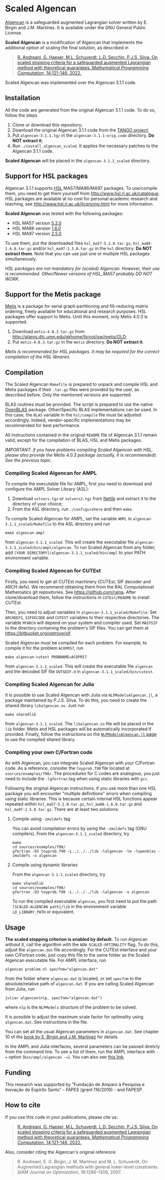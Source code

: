 # Scaled Algencan

[Algencan](https://www.ime.usp.br/~egbirgin/tango/codes.php) is a safeguarded augmented Lagrangian solver written by E. Birgin and J.M. Martínez. It is available under the GNU General Public License.

**Scaled Algencan** is a modification of Algencan that implements the additional option of scaling the final solution, as described in

> [R. Andreani, G. Haeser, M.L. Schuverdt, L.D. Secchin, P.J.S. Silva. On scaled stopping criteria for a safeguarded augmented
Lagrangian method with theoretical guarantees. *Mathematical Programming Computation*, 14:121-146, 2022.](https://doi.org/10.1007/s12532-021-00207-9)

Scaled Algencan was implemented over the Algencan 3.1.1 code.


## Installation

All the code are generated from the original Algencan 3.1.1 code. To do so, follow the steps

1. Clone or download this repository;
1. Download the original Algencan 3.1.1 code from the [TANGO project](https://www.ime.usp.br/~egbirgin/tango/codes.php);
1. Put `algencan-3.1.1.tgz` in the `algencan-3.1.1-orig.code` directory. **Do NOT extract it**;
1. Run `./install_algencan_scaled`. It applies the necessary patches to the Algencan 3.1.1 code.

**Scaled Algencan** will be placed in the `algencan-3.1.1_scaled` directory.


## Support for HSL packages

Algencan 3.1.1 supports [HSL](http://www.hsl.rl.ac.uk) MA57/MA86/MA97 packages. To use/compile them, you need to get them yourself from <http://www.hsl.rl.ac.uk/catalogue>. HSL packages are available at no cost for personal academic research and teaching, see <http://www.hsl.rl.ac.uk/licencing.html> for more information.

**Scaled Algencan** was tested with the following packages:

- HSL MA57 version [5.2.0](https://www.hsl.rl.ac.uk/download/HSL_MA57/5.2.0/)
- HSL MA86 version [1.6.0](https://www.hsl.rl.ac.uk/download/HSL_MA86/1.6.0/)
- HSL MA97 version [2.5.0](https://www.hsl.rl.ac.uk/download/HSL_MA97/2.5.0/)

To use them, put the downloaded files `hsl_ma57-5.2.0.tar.gz`, `hsl_ma86-1.6.0.tar.gz` and/or `hsl_ma97-2.5.0.tar.gz` in the `hsl` directory. **Do NOT extract them**. Note that you can use just one or multiple HSL packages simultaneously.

*HSL packages are not mandatory for (scaled) Algencan. However, their use is recommended. Other/Newer versions of HSL_MA57 probably DO NOT WORK.*


## Support for the Metis package

[Metis](http://glaros.dtc.umn.edu/gkhome) is a package for serial graph partitioning and fill-reducing matrix ordering, freely available for educational and research purposes. HSL packages offer support to Metis. Until this moment, only Metis 4.0.3 is supported.

1. Download `metis-4.0.3.tar.gz` from <http://glaros.dtc.umn.edu/gkhome/fsroot/sw/metis/OLD>;
1. Put `metis-4.0.3.tar.gz` in the `metis` directory. **Do NOT extract it**.

*Metis is recommended for HSL packages. It may be required for the correct compilation of the HSL libraries.*


## Compilation

The Scaled Algencan `Makefile` is prepared to unpack and compile HSL and Metis packages if their `.tar.gz` files were provided by the user, as described before. Only the mentioned versions are supported.

BLAS routines must be provided. The script is prepared to use the native [OpenBLAS](https://www.openblas.net) package. Other/Specific BLAS implementations can be used. In this case, the `BLAS` variable in the `hsl/compile` file must be adjusted accordingly. Indeed, vendor-specific implementations may be recommended for best performance.

All instructions contained in the original `README` file of Algencan 3.1.1 remain valid, except for the compilation of BLAS, HSL and Metis packages.

*IMPORTANT: if you have problems compiling Scaled Algencan with HSL, please also provide the Metis 4.0.3 package (actually, it is recommended). See the previous topic.*

### Compiling Scaled Algencan for AMPL

To compile the executable file for AMPL, first you need to download and configure the AMPL Solver Library (ASL):

1. Download `solvers.tgz` or `solvers2.tgz` from [Netlib](http://www.netlib.org/ampl/) and extract it to the directory of your choice;
1. From the ASL directory, run `./configurehere` and then `make`.

To compile Scaled Algencan for AMPL, set the variable `AMPL` in `algencan-3.1.1_scaled/Makefile` to the ASL directory and run
~~~
make algencan-ampl
~~~
from `algencan-3.1.1_scaled`. This will create the executable file `algencan-3.1.1_scaled/bin/ampl/algencan`. To run Scaled Algencan from any folder, add `[YOUR DIRECTORY]/algencan-3.1.1_scaled/bin/ampl` to your PATH environment variable.

### Compiling Scaled Algencan for CUTEst

Firstly, you need to get all CUTEst machinery (CUTEst, SIF decoder and ARCH defs). We recommend obtaining them from the RAL Computational Mathematics git repositories. See <https://github.com/ralna>. After clone/download them, follow the instructions in `CUTEst/README` to install CUTEst.

Then, you need to adjust variables in `algencan-3.1.1_scaled/Makefile`. Set `ARCHDEFS`, `SIFDECODE` and `CUTEST` variables to their respective directories. The variable `MYARCH` will depend on your system and compiler used. Set `MASTSIF` to the directory containing the problem's SIF files. You can get them at <https://bitbucket.org/optrove/sif>.

Scaled Algencan must be compiled for each problem. For example, to compile it for the problem `ACOPR57`, run
~~~
make algencan-cutest PROBNAME=ACOPR57
~~~
from `algencan-3.1.1_scaled`. This will create the executable file `algencan` and the decoded SIF file `OUTSDIF.d` in `algencan-3.1.1_scaled/bin/cutest`.

### Compiling Scaled Algencan for Julia

It is possible to use Scaled Algencan with Julia via `NLPModelsAlgencan.jl`, a package maintained by P.J.S. Silva. To do this, you need to create the shared library `libalgencan.so`. Just run
~~~
make sharedlib
~~~
from `algencan-3.1.1_scaled`. The `libalgencan.so` file will be placed in the `lib` folder. Metis and HSL packages will be automatically incorporated if provided. Finally, follow the instructions on the [`NLPModelsAlgencan.jl` page](https://github.com/pjssilva/NLPModelsAlgencan.jl) to use the compiled shared library.

### Compiling your own C/Fortran code

As with Algencan, you can integrate Scaled Algencan with your C/Fortran code. As a reference, consider the `toyprob.f90` file located at `sources/examples/f90/`. The procedures for C codes are analogous, you just need to include the `-lgfortran` tag when using static libraries with `gcc`.

Following the original Algencan instructions, if you use more than one HSL package you will encounter "multiple definitions" errors when compiling using static libraries. This is because certain internal HSL functions appear repeated within `hsl_ma57-5.2.0.tar.gz`, `hsl_ma86-1.6.0.tar.gz` and `hsl_ma97-2.5.0.tar.gz`. There are at least two solutions:

1. Compile using `-zmuldefs` tag

   You can avoid compilation errors by using the `-zmuldefs` tag (GNU compilers). From the `algencan-3.1.1_scaled` directory, try
   ~~~
   make
   cd sources/examples/f90/
   gfortran -O3 toyprob.f90 -L../../../lib -lalgencan -lm -lopenblas -zmuldefs -o algencan
   ~~~

1. Compile using dynamic libraries

   From the `algencan-3.1.1_scaled` directory, try
   ~~~
   make sharedlib
   cd sources/examples/f90/
   gfortran -O3 toyprob.f90 -L../../../lib -lalgencan -o algencan
   ~~~
   To run the compiled executable `algencan`, you first need to put the path `[SCALED-ALGENCAN path]/lib` in the environment variable `LD_LIBRARY_PATH` or equivalent.


## Usage

**The scaled stopping criterion is enabled by default.** To run Algencan without it, call the algorithm with the `NON-SCALED-OPTIMALITY` flag. To do this, adjust the `algencan.dat` file accordingly. For the CUTEst interface and your own C/Fortran code, just copy this file to the same folder as the Scaled Algencan executable file. For AMPL interface, run
~~~
algencan problem.nl specfnm="algencan.dat"
~~~
from the folder where `algencan.dat` is located, or set `specfnm` to the absolute/relative path of `algencan.dat`. If you are calling Scaled Algencan from Julia, run
~~~
julia> algencan(nlp, specfnm="algencan.dat")
~~~
where `nlp` is the `NLPModels` structure of the problem to be solved.

It is possible to adjust the maximum scale factor for optimality using `algencan.dat`. See instructions in the file.

You can set all the usual Algencan parameters in `algencan.dat`. See chapter 10 of the [book by E. Birgin and J.M. Martínez](https://doi.org/10.1137/1.9781611973365) for details.

In the AMPL and Julia interfaces, several parameters can be passed diretcly from the command line. To see a list of them, run the AMPL interface with `-=` option (`bin/ampl/algencan -=`). You can also see [this link](https://pjssilva.github.io/NLPModelsAlgencan.jl/dev/parameters/).


## Funding

This research was supported by "Fundação de Amparo à Pesquisa e Inovação do Espírito Santo" - FAPES (grant 116/2019) - and FAPESP.


## How to cite

If you use this code in your publications, please cite us:

> [R. Andreani, G. Haeser, M.L. Schuverdt, L.D. Secchin, P.J.S. Silva. On scaled stopping criteria for a safeguarded augmented
Lagrangian method with theoretical guarantees. *Mathematical Programming Computation*, 14:121-146, 2022.](https://doi.org/10.1007/s12532-021-00207-9)

Also, consider citing the Algencan's original reference:

> R. Andreani, E. G. Birgin, J. M. Martínez and M. L. Schuverdt, On Augmented Lagrangian methods with general lower-level constraints. *SIAM Journal on Optimization*, 18:1286-1309, 2007.
